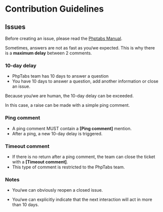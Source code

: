 Contribution Guidelines
=======================

Issues
------

Before creating an issue, please read the
[Phptabs Manual](https://phptabs.readthedocs.io).

Sometimes, answers are not as fast as you/we expected. This is why there 
is a __maximum delay__ between 2 comments.

### 10-day delay

- PhpTabs team has 10 days to answer a question
- You have 10 days to answer a question, add another information or 
  close an issue.

Because you/we are human, the 10-day delay can be exceeded.

In this case, a raise can be made with a simple ping comment.

### Ping comment

- A ping comment MUST contain a __[Ping comment]__ mention.
- After a ping, a new 10-day delay is triggered. 

### Timeout comment

- If there is no return after a ping comment, the team can close the
ticket with a __[Timeout comment]__.
- This type of comment is restricted to the PhpTabs team.

### Notes

- You/we can obviously reopen a closed issue.

- You/we can explicitly indicate that the next interaction will act in 
more than 10 days.
